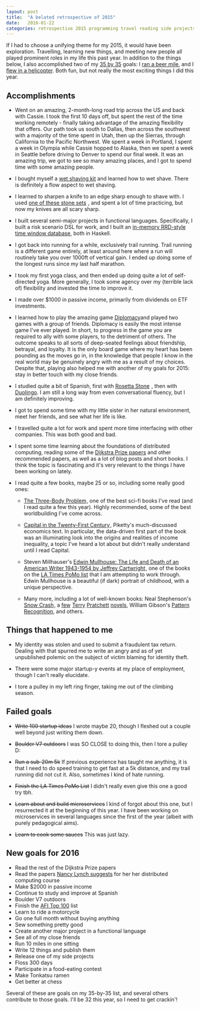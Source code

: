 ```yaml
---
layout: post
title:  "A belated retrospective of 2015"
date:   2016-01-22
categories: retrospective 2015 programming travel reading side projects climbing lifting
---
```


If I had to choose a unifying theme for my 2015, it would have been
exploration. Travelling, learning new things, and meeting new people all
played prominent roles in my life this past year. In addition to the
things below, I also accomplished two of my [35 by 35](/35-list.html) goals: I [ran a
beer mile](/blog/post/beer-mile/), and I [flew in a helicopter](/blog/post/rode-a-helicopter/). Both fun, but not really
the most exciting things I did this year. 

## Accomplishments

  * Went on an amazing, 2-month-long road trip across the US and back
    with Cassie. I took the first 10 days off, but spent the rest of the
    time working remotely - finally taking advantage of the amazing
    flexibility that offers. Our path took us south to Dallas, then across
    the southwest with a majority of the time spent in Utah, then up the
    Sierras, through California to the Pacific Northwest. We spent a
    week in Portland, I spent a week in Olympia while Cassie hopped to
    Alaska, then we spent a week in Seattle before driving to Denver to
    spend our final week. It was an amazing trip, we got to see so many amazing
    places, and I got to spend time with some
    amazing people.

  * I bought myself a [wet shaving
    kit](http://www.maggardrazors.com/product/maggard-razors-basic-starter-kit/)
    and learned how to wet shave.
    There is definitely a flow aspect to wet shaving.

  * I learned to sharpen a knife to an edge sharp enough to shave with.
    I used <a rel="nofollow"
href="http://www.amazon.com/gp/product/B00062BIT4/ref=as_li_tl?ie=UTF8&camp=1789&creative=9325&creativeASIN=B00062BIT4&linkCode=as2&tag=thejosephturn-20&linkId=LQBUHO5ZCN6VZCH7">one of these stone sets</a><img
src="http://ir-na.amazon-adsystem.com/e/ir?t=thejosephturn-20&l=as2&o=1&a=B00062BIT4"
width="1" height="1" border="0" alt="" style="border:none !important;
margin:0px !important;" />
, and spent a lot of time
    practicing, but now my knives are all scary sharp.

  * I built several semi-major projects in functional languages.
    Specifically, I built a risk scenario DSL for work, and I built an
    [in-memory RRD-style time window
database](https://github.com/josephturnerjr/caster), both in Haskell.

  * I got back into running for a while, exclusively trail running.
    Trail running is a different game entirely, at least around here
    where a run will routinely take you over 1000ft of vertical gain. I
    ended up doing some of the longest runs since my last half marathon.

  * I took my first yoga class, and then ended up doing quite a lot of
    self-directed yoga. More generally, I took some agency over my
    (terrible lack of) flexibility and invested the time to improve it.
  
  * I made over $1000 in passive income, primarily from dividends on ETF
    investments.

  * I learned how to play the amazing game [Diplomacy](http://amzn.to/1OEUagD)and played two games with a
    group of friends. Diplomacy is easily the most intense game I've
    ever played. In short, to progress in the game you are required to ally
    with some players, to the detriment of others. The outcome speaks to all sorts of deep-seated
    feelings about friendship, betrayal, and loyalty. It is the only board
    game where my heart has been pounding as the moves go in, in the
    knowledge that people I know in the real world may be genuinely angry
    with me as a result of my choices. Despite that, playing also helped me with another of my goals for
    2015: stay in better touch with my close friends.

  * I studied quite a bit of Spanish, first with <a rel="nofollow"
    href="http://www.amazon.com/gp/product/1617160857/ref=as_li_tl?ie=UTF8&camp=1789&creative=390957&creativeASIN=1617160857&linkCode=as2&tag=thejosephturn-20&linkId=VJIH4ZNMFKUYEYN6">
Rosetta Stone</a><img
src="http://ir-na.amazon-adsystem.com/e/ir?t=thejosephturn-20&l=as2&o=1&a=1617160857"
width="1" height="1" border="0" alt="" style="border:none !important;
margin:0px !important;" />
, then
    with [Duolingo](https://www.duolingo.com/). I am still a long way from even conversational
    fluency, but I am definitely improving.

  * I got to spend some time with my little sister in her natural
    environment, meet her friends, and see what her life is like. 
  
  * I travelled quite a lot for work and spent more time interfacing
    with other companies. This was both good and bad.

  * I spent some time learning about the foundations of distributed
    computing, reading some of the [Dijkstra Prize
    papers](https://en.wikipedia.org/wiki/Dijkstra_Prize) and other
    recommended papers, as well as a lot of blog posts and short books. I
    think the topic is fascinating and it's very relevant to the things I
    have been working on lately.

  * I read quite a few books, maybe 25 or so, including some really good
    ones:
    
    * <a rel="nofollow"
      href="http://www.amazon.com/gp/product/0765382032/ref=as_li_tl?ie=UTF8&camp=1789&creative=9325&creativeASIN=0765382032&linkCode=as2&tag=thejosephturn-20&linkId=E6QM44N2RJHUFV55">The
Three-Body Problem</a><img
src="http://ir-na.amazon-adsystem.com/e/ir?t=thejosephturn-20&l=as2&o=1&a=0765382032"
width="1" height="1" border="0" alt="" style="border:none !important;
margin:0px !important;" />, one of the best sci-fi books I've read (and
I read quite a few this year). Highly recommended, some of the best
worldbuilding I've come across.

    * <a rel="nofollow"
      href="http://www.amazon.com/gp/product/067443000X/ref=as_li_tl?ie=UTF8&camp=1789&creative=9325&creativeASIN=067443000X&linkCode=as2&tag=thejosephturn-20&linkId=76BOTAGD4C3H7ZRI">Capital
in the Twenty-First Century</a><img
src="http://ir-na.amazon-adsystem.com/e/ir?t=thejosephturn-20&l=as2&o=1&a=067443000X"
width="1" height="1" border="0" alt="" style="border:none !important;
margin:0px !important;" />, Piketty's much-discussed economics text. In
particular, the data-driven first part of the book was an illuminating
look into the origins and realities of income inequality, a topic I've
heard a lot about but didn't really understand until I read Capital.

    * Steven Millhauser's <a rel="nofollow"
      href="http://www.amazon.com/gp/product/0679766529/ref=as_li_tl?ie=UTF8&camp=1789&creative=390957&creativeASIN=0679766529&linkCode=as2&tag=thejosephturn-20&linkId=N5ZTY6EZOKL6Q2VM">Edwin
Mullhouse: The Life and Death of an American Writer 1943-1954 by Jeffrey
Cartwright</a><img
src="http://ir-na.amazon-adsystem.com/e/ir?t=thejosephturn-20&l=as2&o=1&a=0679766529"
width="1" height="1" border="0" alt="" style="border:none !important;
margin:0px !important;" />, one of the books on the [LA Times PoMo
list](http://latimesblogs.latimes.com/jacketcopy/2009/07/the-mostly-complete-annotated-and-essential-postmodern-reading-list.html) that I am attempting to work through. Edwin Mullhouse is a
beautiful (if dark) portrait of childhood, with a unique perspective.

    * Many more, including a lot of well-known books: Neal Stephenson's <a rel="nofollow"
      href="http://www.amazon.com/gp/product/0553380958/ref=as_li_tl?ie=UTF8&camp=1789&creative=390957&creativeASIN=0553380958&linkCode=as2&tag=thejosephturn-20&linkId=YVQCGEWSVRRJIHEI">Snow
Crash</a><img
src="http://ir-na.amazon-adsystem.com/e/ir?t=thejosephturn-20&l=as2&o=1&a=0553380958"
width="1" height="1" border="0" alt="" style="border:none !important;
margin:0px !important;" />, a <a rel="nofollow"
href="http://www.amazon.com/gp/product/0062237373/ref=as_li_tl?ie=UTF8&camp=1789&creative=390957&creativeASIN=0062237373&linkCode=as2&tag=thejosephturn-20&linkId=QA4DMYBZUDP2KXAP">few</a><img
src="http://ir-na.amazon-adsystem.com/e/ir?t=thejosephturn-20&l=as2&o=1&a=0062237373"
width="1" height="1" border="0" alt="" style="border:none !important;
margin:0px !important;" />
[Terry](http://amzn.to/1PddQto) [Pratchett](http://amzn.to/1QkO7OH) [novels](http://amzn.to/1QkO6dy), William Gibson's [Pattern Recognition](http://amzn.to/1OERyiG), and others.

## Things that happened to me

  * My identity was stolen and used to submit a fraudulent tax return.
    Dealing with that spurred me to write an angry and as of yet
    unpublished polemic on the subject of victim blaming for identity theft.

  * There were some major startup-y events at my place of employment, though I
    can't really elucidate.

  * I tore a pulley in my left ring finger, taking me out of the
    climbing season.

## Failed goals

  * ~~Write 100 startup ideas~~ I wrote maybe 20, though I fleshed out a
    couple well beyond just writing them down.

  * ~~Boulder V7 outdoors~~ I was SO CLOSE to doing this, then I tore a
    pulley D:

  * ~~Run a sub-20m 5k~~ If previous experience has taught me anything,
    it is that I need to do speed training to get fast at a 5k distance,
    and my trail running did not cut it. Also, sometimes I kind of hate running.

  * ~~Finish the LA Times PoMo List~~ I didn't really even give this one
    a good try tbh.

  * ~~Learn about and build microservices~~ I kind of forgot about this
    one, but I resurrected it at the beginning of this year. I have been
    working on microservices in several languages since the first of the
    year (albeit with purely pedagogical aims). 

  * ~~Learn to cook some sauces~~ This was just lazy.

## New goals for 2016

  * Read the rest of the Dijkstra Prize papers
  * Read the papers [Nancy Lynch
    suggests](http://courses.csail.mit.edu/6.852/08/handouts/handout3.pdf) for her her distributed
    computing course
  * Make $2000 in passive income
  * Continue to study and improve at Spanish
  * Boulder V7 outdoors
  * Finish the [AFI Top 100](http://www.afi.com/100years/movies10.aspx) list
  * Learn to ride a motorcycle
  * Go one full month without buying anything
  * Sew something pretty good
  * Create another major project in a functional language
  * See all of my close friends
  * Run 10 miles in one sitting
  * Write 12 things and publish them
  * Release one of my side projects
  * Floss 300 days
  * Participate in a food-eating contest
  * Make Tonkatsu ramen
  * Get better at chess

Several of these are goals on my 35-by-35 list, and several others
contribute to those goals. I'll be 32 this year, so I need to get
crackin'!
